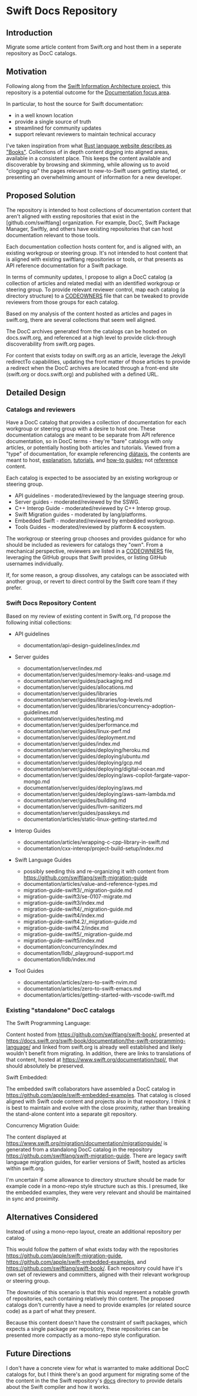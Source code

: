 # Swift Docs Repository

## Introduction

Migrate some article content from Swift.org and host them in a seperate repository as DocC catalogs. 

## Motivation

Following along from the [Swift Information Architecture project](https://forums.swift.org/t/swift-high-level-information-architecture/80066), this repository is a potential outcome for the [Documentation focus area](https://forums.swift.org/t/swift-high-level-information-architecture/80066#p-367675-documentation-41).

In particular, to host the source for Swift documentation:

- in a well known location
- provide a single source of truth
- streamlined for community updates 
- support relevant reviewers to maintain technical accuracy

I've taken inspiration from what [Rust language website describes as "Books"](https://www.rust-lang.org/learn).
Collections of in depth content digging into aligned areas, available in a consistent place.
This keeps the content available and discoverable by browsing and skimming, while allowing us to avoid "clogging up" the pages relevant to new-to-Swift users getting started, or presenting an overwhelming amount of information for a new developer.

## Proposed Solution

The repository is intended to host collections of documentation content that aren't aligned with exsting repositories that exist in the [github.com/swiftlang] organization. 
For example, DocC, Swift Package Manager, Swiftly, and others have existing repositories that can host documentation relevant to those tools. 

Each documentation collection hosts content for, and is aligned with, an existing workgroup or steering group.
It's not intended to host content that is aligned with existing swiftlang repositories or tools, or that presents as API reference documentation for a Swift package.

In terms of community updates, I propose to align a DocC catalog (a collection of articles and related media) with an identified workgroup or steering group. 
To provide relevant reviewer control, map each catalog (a directory structure) to a [CODEOWNERS](./CODEOWNERS) file that can be tweaked to provide reviewers from those groups for each catalog.
 
Based on my analysis of the content hosted as articles and pages in swift.org, there are several collections that seem well aligned.

The DocC archives generated from the catalogs can be hosted on docs.swift.org, and referenced at a high level to provide click-through discoverability from swift.org pages.

For content that exists today on swift.org as an article, leverage the Jekyll redirectTo capabilities, updating the front matter of those articles to provide a redirect when the DocC archives are located through a front-end site (swift.org or docs.swift.org) and published with a defined URL.

## Detailed Design

### Catalogs and reviewers

Have a DocC catalog that provides a collection of documentation for each workgroup or steering group with a desire to host one.
These documentation catalogs are meant to be separate from API reference documentation, so in DocC terms - they're "bare" catalogs with only articles, or potentially hosting both articles and tutorials.
Viewed from a "type" of documentation, for example referencing [diátaxis](https://diataxis.fr), the contents are meant to host, [explanation](https://diataxis.fr/explanation/), [tutorials](https://diataxis.fr/tutorials/), and [how-to guides](https://diataxis.fr/how-to-guides/); not [reference](https://diataxis.fr/reference/) content.

Each catalog is expected to be associated by an existing workgroup or steering group.

  - API guidelines - moderated/reviewed by the language steering group.
  - Server guides - moderated/reviewed by the SSWG.
  - C++ Interop Guide - moderated/reviewed by C++ Interop group.
  - Swift Migration guides - moderated by lang/platforms.
  - Embedded Swift - moderated/reviewed by embedded workgroup.
  - Tools Guides - moderated/reviewed by platform & ecosystem.

The workgroup or steering group chooses and provides guidance for who should be included as reviewers for catalogs they "own".
From a mechanical perspective, reviewers are listed in a [CODEOWNERS](../CODEOWNERS) file, leveraging the GitHub groups that Swift provides, or listing GitHub usernames individually.

If, for some reason, a group dissolves, any catalogs can be associated with another group, or revert to direct control by the Swift core team if they prefer.

### Swift Docs Repository Content

Based on my review of existing content in Swift.org, I'd propose the following initial collections:

- API guidelines
  
  - documentation/api-design-guidelines/index.md

- Server guides

  - documentation/server/index.md
  - documentation/server/guides/memory-leaks-and-usage.md
  - documentation/server/guides/packaging.md
  - documentation/server/guides/allocations.md
  - documentation/server/guides/libraries
  - documentation/server/guides/libraries/log-levels.md
  - documentation/server/guides/libraries/concurrency-adoption-guidelines.md
  - documentation/server/guides/testing.md
  - documentation/server/guides/performance.md
  - documentation/server/guides/linux-perf.md
  - documentation/server/guides/deployment.md
  - documentation/server/guides/index.md
  - documentation/server/guides/deploying/heroku.md
  - documentation/server/guides/deploying/ubuntu.md
  - documentation/server/guides/deploying/gcp.md
  - documentation/server/guides/deploying/digital-ocean.md
  - documentation/server/guides/deploying/aws-copilot-fargate-vapor-mongo.md
  - documentation/server/guides/deploying/aws.md
  - documentation/server/guides/deploying/aws-sam-lambda.md
  - documentation/server/guides/building.md
  - documentation/server/guides/llvm-sanitizers.md
  - documentation/server/guides/passkeys.md
  - documentation/articles/static-linux-getting-started.md
    
- Interop Guides

  - documentation/articles/wrapping-c-cpp-library-in-swift.md
  - documentation/cxx-interop/project-build-setup/index.md

- Swift Language Guides

  - possibly seeding this and re-organizing it with content from https://github.com/swiftlang/swift-migration-guide
  - documentation/articles/value-and-reference-types.md
  - migration-guide-swift3/_migration-guide.md
  - migration-guide-swift3/se-0107-migrate.md
  - migration-guide-swift3/index.md
  - migration-guide-swift4/_migration-guide.md
  - migration-guide-swift4/index.md
  - migration-guide-swift4.2/_migration-guide.md
  - migration-guide-swift4.2/index.md
  - migration-guide-swift5/_migration-guide.md
  - migration-guide-swift5/index.md
  - documentation/concurrency/index.md
  - documentation/lldb/_playground-support.md
  - documentation/lldb/index.md

- Tool Guides

  - documentation/articles/zero-to-swift-nvim.md
  - documentation/articles/zero-to-swift-emacs.md
  - documentation/articles/getting-started-with-vscode-swift.md
  
### Existing "standalone" DocC catalogs

The Swift Programming Language:

Content hosted from https://github.com/swiftlang/swift-book/, presented at https://docs.swift.org/swift-book/documentation/the-swift-programming-language/ and linked from swift.org is already well established and likely wouldn't benefit from migrating.
In addition, there are links to translations of that content, hosted at https://www.swift.org/documentation/tspl/, that should absolutely be preserved.

Swift Embedded:

The embedded swift collaborators have assembled a DocC catalog in https://github.com/apple/swift-embedded-examples.
That catalog is closed aligned with Swift code content and projects also in that repository. 
I think it is best to maintain and evolve with the close proximity, rather than breaking the stand-alone content into a separate git repository.

Concurrency Migration Guide:

The content displayed at https://www.swift.org/migration/documentation/migrationguide/ is generated from a standalong DocC catalog in the repository https://github.com/swiftlang/swift-migration-guide.
There are legacy swift language migration guides, for earlier versions of Swift, hosted as articles within swift.org.

I'm uncertain if some allowance to directory structure should be made for example code in a mono-repo style structure such as this. I presumed, like the embedded examples, they were very relevant and should be maintained in sync and proximity. 

## Alternatives Considered

Instead of using a mono-repo layout, create an additional repository per catalog.

This would follow the pattern of what exists today with the repositories https://github.com/apple/swift-migration-guide, https://github.com/apple/swift-embedded-examples, and https://github.com/swiftlang/swift-book/.
Each repository could have it's own set of reviewers and committers, aligned with their relevant workgroup or steering group.

The downside of this scenario is that this would represent a notable growth of repositories, each containing relatively thin content.
The proposed catalogs don't currently have a need to provide examples (or related source code) as a part of what they present.

Because this content doesn't have the constraint of swift packages, which expects a single package per repository, these repositories can be presented more compactly as a mono-repo style configuration.

## Future Directions

I don't have a concrete view for what is warranted to make additional DocC catalogs for, but 
I think there's an good argument for migrating some of the the content in the the Swift repository's [docs](https://github.com/swiftlang/swift/tree/main/docs) directory to provide details about the Swift compiler and how it works.
